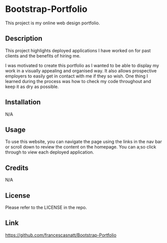 # Bootstrap-Portfolio
This project is my online web design portfolio.

## Description

This project highlights deployed applications I have worked on for past clients and the benefits of hiring me.

I was motivated to create this portfolio as I wanted to be able to display my work in a visually appealing and organised way. It also allows prospective employers to easily get in contact with me if they so wish. One thing I learned during the process was how to check my code throughout and keep it as dry as possible.

## Installation

N/A

## Usage

To use this website, you can navigate the page using the links in the nav bar or scroll down to review the content on the homepage. You can a;so click through to view each deployed application.

<!-- ![screenshot-of-top-of-portfolio-website-homepage] (images/portfolio1.png)
![screenshot-of-bottom-of-portfolio-website-homepage] (images/portfolio2.png) -->

## Credits

N/A

## License

Please refer to the LICENSE in the repo.

## Link

https://github.com/francescasnatt/Bootstrap-Portfolio